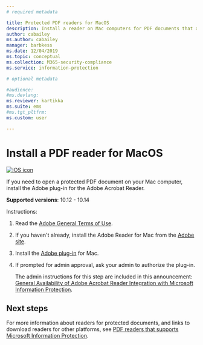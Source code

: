 ```yaml
---
# required metadata

title: Protected PDF readers for MacOS
description: Install a reader on Mac computers for PDF documents that are labeled for classification and protection
author: cabailey
ms.author: cabailey
manager: barbkess
ms.date: 12/04/2019
ms.topic: conceptual
ms.collection: M365-security-compliance
ms.service: information-protection

# optional metadata

#audience:
#ms.devlang:
ms.reviewer: kartikka
ms.suite: ems
#ms.tgt_pltfrm:
ms.custom: user

---
```


# Install a PDF reader for MacOS

[![iOS icon](../media/develop/ios-icon.png)](https://go.microsoft.com/fwlink/?linkid=2050049)

If you need to open a protected PDF document on your Mac computer, install the Adobe plug-in for the Adobe Acrobat Reader.

**Supported versions**: 10.12 - 10.14

Instructions:

1. Read the [Adobe General Terms of Use](https://www.adobe.com/legal/terms.html).

2. If you haven't already, install the Adobe Reader for Mac from the [Adobe site](https://www.adobe.com/).

3. Install the [Adobe plug-in](https://go.microsoft.com/fwlink/?linkid=2050049) for Mac.

4. If prompted for admin approval, ask your admin to authorize the plug-in.
    
    The admin instructions for this step are included in this announcement: [General Availability of Adobe Acrobat Reader Integration with Microsoft Information Protection](https://techcommunity.microsoft.com/t5/Azure-Information-Protection/General-Availability-of-Adobe-Acrobat-Reader-integration-with/ba-p/298396).

## Next steps

For more information about readers for protected documents, and links to download readers for other platforms, see [PDF readers that supports Microsoft Information Protection](protected-pdf-readers.md).

